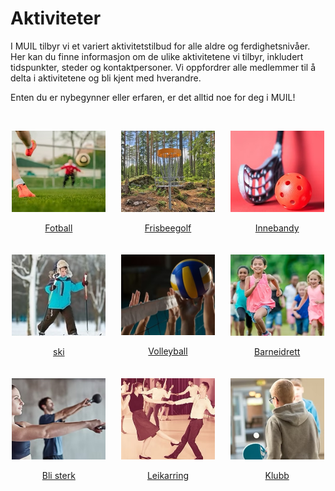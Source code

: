 # Aktiviteter

I MUIL tilbyr vi et variert aktivitetstilbud for alle aldre og ferdighetsnivåer. Her kan du finne informasjon om de ulike aktivitetene vi tilbyr, inkludert tidspunkter, steder og kontaktpersoner.
Vi oppfordrer alle medlemmer til å delta i aktivitetene og bli kjent med hverandre.

Enten du er nybegynner eller erfaren, er det alltid noe for deg i MUIL!

&nbsp;&nbsp;&nbsp;&nbsp;&nbsp;&nbsp;

<div style="display: flex; flex-wrap: wrap; gap: 20px;">

  <div style="flex: 1 1 calc(33% - 20px); text-align: center;">
    <a href="/muil/aktiviteter/fotball">
      <img src="../assets/img/fotball.jpg" alt="Fotball" style="width: 100%; max-width: 150px;">
      <p>Fotball</p>
    </a>
  </div>

  <div style="flex: 1 1 calc(33% - 20px); text-align: center;">
    <a href="/muil/aktiviteter/frisbeegolf">
      <img src="../assets/img/frisbeegolf.jpg" alt="Frisbeegolf" style="width: 100%; max-width: 150px;">
      <p>Frisbeegolf</p>
    </a>
  </div>

  <div style="flex: 1 1 calc(33% - 20px); text-align: center;">
    <a href="/muil/aktiviteter/innebandy">
      <img src="../assets/img/innebandy.jpg" alt="Innebandy" style="width: 100%; max-width: 150px;">
      <p>Innebandy</p>
    </a>
  </div>

  <div style="flex: 1 1 calc(33% - 20px); text-align: center;">
    <a href="/muil/aktiviteter/ski">
      <img src="../assets/img/ski.jpg" alt="Ski" style="width: 100%; max-width: 150px;">
      <p>ski</p>
    </a>
  </div>

  <div style="flex: 1 1 calc(33% - 20px); text-align: center;">
    <a href="/muil/aktiviteter/volleyball">
      <img src="../assets/img/volleyball.jpg" alt="Volleyball" style="width: 100%; max-width: 150px;">
      <p>Volleyball</p>
    </a>
  </div>

  <div style="flex: 1 1 calc(33% - 20px); text-align: center;">
    <a href="/muil/aktiviteter/barneidrett">
      <img src="../assets/img/barneidrett.jpg" alt="Barneidrett" style="width: 100%; max-width: 150px;">
      <p>Barneidrett</p>
    </a>
  </div>

  <div style="flex: 1 1 calc(33% - 20px); text-align: center;">
    <a href="/muil/aktiviteter/bli-sterk">
      <img src="../assets/img/bli-sterk.jpg" alt="Bli Sterk" style="width: 100%; max-width: 150px;">
      <p>Bli sterk</p>
    </a>
  </div>

  <div style="flex: 1 1 calc(33% - 20px); text-align: center;">
    <a href="/muil/aktiviteter/leikarring">
      <img src="../assets/img/leikarring.jpg" alt="Leikarring" style="width: 100%; max-width: 150px;">
      <p>Leikarring</p>
    </a>
  </div>

  <div style="flex: 1 1 calc(33% - 20px); text-align: center;">
    <a href="/muil/aktiviteter/klubb">
      <img src="../assets/img/klubb.jpg" alt="Klubbkvelder" style="width: 100%; max-width: 150px;">
      <p>Klubb</p>
    </a>
  </div>

</div>